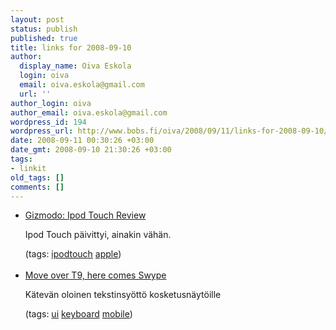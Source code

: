 ```yaml
---
layout: post
status: publish
published: true
title: links for 2008-09-10
author:
  display_name: Oiva Eskola
  login: oiva
  email: oiva.eskola@gmail.com
  url: ''
author_login: oiva
author_email: oiva.eskola@gmail.com
wordpress_id: 194
wordpress_url: http://www.bobs.fi/oiva/2008/09/11/links-for-2008-09-10/
date: 2008-09-11 00:30:26 +03:00
date_gmt: 2008-09-10 21:30:26 +03:00
tags:
- linkit
old_tags: []
comments: []
---
```

<ul class="delicious">
<li>
<div class="delicious-link"><a href="http://gizmodo.com/5047614/ipod-touch-version-2-review">Gizmodo: Ipod Touch Review</a></div></p>
<div class="delicious-extended">Ipod Touch päivittyi, ainakin vähän.</div></p>
<div class="delicious-tags">(tags: <a href="http://delicious.com/oiva/ipodtouch">ipodtouch</a> <a href="http://delicious.com/oiva/apple">apple</a>)</div><br />
            </li>
<li>
<div class="delicious-link"><a href="http://news.cnet.com/8301-17938_105-10037202-1.html?tag=mncol;posts">Move over T9, here comes Swype</a></div></p>
<div class="delicious-extended">Kätevän oloinen tekstinsyöttö kosketusnäytöille</div></p>
<div class="delicious-tags">(tags: <a href="http://delicious.com/oiva/ui">ui</a> <a href="http://delicious.com/oiva/keyboard">keyboard</a> <a href="http://delicious.com/oiva/mobile">mobile</a>)</div><br />
            </li></ul>
